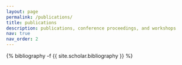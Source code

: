 ```yaml
---
layout: page
permalink: /publications/
title: publications
description: publications, conference proceedings, and workshops
nav: true
nav_order: 2
---
```

<!-- _pages/publications.md -->
<div class="publications">

{% bibliography -f {{ site.scholar.bibliography }} %}

</div>
